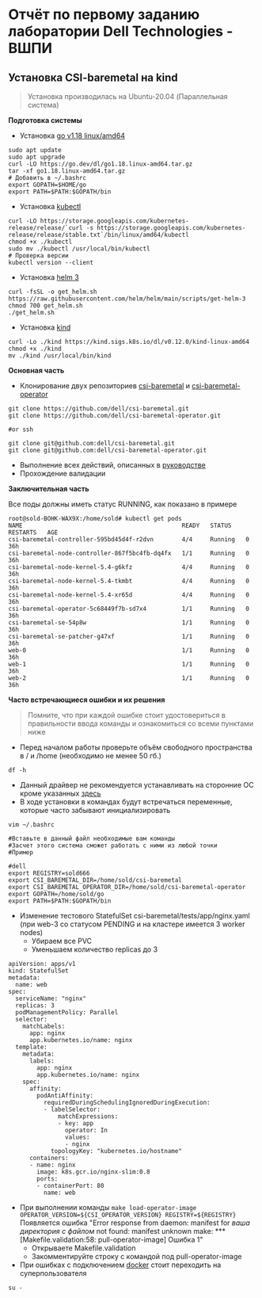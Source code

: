 #  Отчёт по первому заданию лаборатории Dell Technologies - ВШПИ
## Установка CSI-baremetal на kind

> Установка производилась на Ubuntu-20.04 (Параллельная система)

**Подготовка системы**

+ Установка [go v1.18 linux/amd64](https://go.dev/dl/go1.18.linux-amd64.tar.gz)
```
sudo apt update
sudo apt upgrade
curl -LO https://go.dev/dl/go1.18.linux-amd64.tar.gz
tar -xf go1.18.linux-amd64.tar.gz
# Добавить в ~/.bashrc
export GOPATH=$HOME/go
export PATH=$PATH:$GOPATH/bin
```
+ Установка [kubectl](https://kubernetes.io/ru/docs/tasks/tools/install-kubectl/ "Полное руководство")
```
curl -LO https://storage.googleapis.com/kubernetes-release/release/`curl -s https://storage.googleapis.com/kubernetes-release/release/stable.txt`/bin/linux/amd64/kubectl
chmod +x ./kubectl
sudo mv ./kubectl /usr/local/bin/kubectl
# Проверка версии
kubectl version --client
```
+ Установка [helm 3](https://helm.sh/docs/intro/install/ "Полное руководство")
```
curl -fsSL -o get_helm.sh https://raw.githubusercontent.com/helm/helm/main/scripts/get-helm-3
chmod 700 get_helm.sh
./get_helm.sh
```
+ Установка [kind](https://kind.sigs.k8s.io/docs/user/quick-start/ "Полное руководство")
```
curl -Lo ./kind https://kind.sigs.k8s.io/dl/v0.12.0/kind-linux-amd64
chmod +x ./kind
mv ./kind /usr/local/bin/kind
```
**Основная часть**

+ Клонирование двух репозиториев [csi-baremetal](https://github.com/dell/csi-baremetal) и [csi-baremetal-operator](https://github.com/dell/csi-baremetal-operator)
```
git clone https://github.com/dell/csi-baremetal.git
git clone https://github.com/dell/csi-baremetal-operator.git

#or ssh

git clone git@github.com:dell/csi-baremetal.git
git clone git@github.com:dell/csi-baremetal-operator.git
```
+ Выполнение всех действий, описанных в [руководстве](https://github.com/dell/csi-baremetal/blob/4a0fe85e2c0994c61d05bc664605ce6ae9713f5a/docs/CONTRIBUTING.md)
+ Прохождение валидации

**Заключительная часть**

Все поды должны иметь статус RUNNING, как показано в примере
```
root@sold-BOHK-WAX9X:/home/sold# kubectl get pods
NAME                                             READY   STATUS    RESTARTS   AGE
csi-baremetal-controller-595bd45d4f-r2dvn        4/4     Running   0          36h
csi-baremetal-node-controller-867f5bc4fb-dq4fx   1/1     Running   0          36h
csi-baremetal-node-kernel-5.4-g6kfz              4/4     Running   0          36h
csi-baremetal-node-kernel-5.4-tkmbt              4/4     Running   0          36h
csi-baremetal-node-kernel-5.4-xr65d              4/4     Running   0          36h
csi-baremetal-operator-5c68449f7b-sd7x4          1/1     Running   0          36h
csi-baremetal-se-54p8w                           1/1     Running   0          36h
csi-baremetal-se-patcher-g47xf                   1/1     Running   0          36h
web-0                                            1/1     Running   0          36h
web-1                                            1/1     Running   0          36h
web-2                                            1/1     Running   0          36h
```
**Часто встречающиеся ошибки и их решения**

>Помните, что при каждой ошибке стоит удостовериться в правильности ввода команды и ознакомиться со всеми пунктами ниже

+ Перед началом работы проверьте объём свободного пространства в / и /home (необходимо не менее 50 гб.)
```
df -h
```
+ Данный драйвер не рекомендуется устанавливать на сторонние ОС кроме указанных [здесь](https://github.com/dell/csi-baremetal-operator#readme "README") 
+ В ходе установки в командах будут встречаться переменные, которые часто забывают инициализировать
```
vim ~/.bashrc

#Вставьте в данный файл необходимые вам команды
#Засчет этого система сможет работать с ними из любой точки
#Пример

#dell
export REGISTRY=sold666
export CSI_BAREMETAL_DIR=/home/sold/csi-baremetal
export CSI_BAREMETAL_OPERATOR_DIR=/home/sold/csi-baremetal-operator
export GOPATH=/home/sold/go
export PATH=$PATH:$GOPATH/bin
```
+ Изменение тестового StatefulSet csi-baremetal/tests/app/nginx.yaml (при web-3 со статусом PENDING и на кластере имеется 3 worker nodes)
  + Убираем все PVC
  + Уменьшаем количество replicas до 3
```
apiVersion: apps/v1
kind: StatefulSet
metadata:
  name: web
spec:
  serviceName: "nginx"
  replicas: 3
  podManagementPolicy: Parallel
  selector:
    matchLabels:
      app: nginx
      app.kubernetes.io/name: nginx
  template:
    metadata:
      labels:
        app: nginx
        app.kubernetes.io/name: nginx
    spec:
      affinity:
        podAntiAffinity:
          requiredDuringSchedulingIgnoredDuringExecution:
          - labelSelector:
              matchExpressions:
              - key: app
                operator: In
                values:
                - nginx
            topologyKey: "kubernetes.io/hostname"
      containers:
      - name: nginx
        image: k8s.gcr.io/nginx-slim:0.8
        ports:
        - containerPort: 80
          name: web
``` 
+ При выполнении команды
```make load-operator-image OPERATOR_VERSION=${CSI_OPERATOR_VERSION} REGISTRY=${REGISTRY}```
Появляется ошибка "Error response from daemon: manifest for *ваша директория с файлом* not found: manifest unknown make: *** [Makefile.validation:58: pull-operator-image] Ошибка 1"
  + Открываете Makefile.validation
  + Закомментируйте строку с командой под pull-operator-image
+ При ошибках с подключением [docker](https://www.docker.com/) стоит переходить на суперпользователя
```
su -
```
